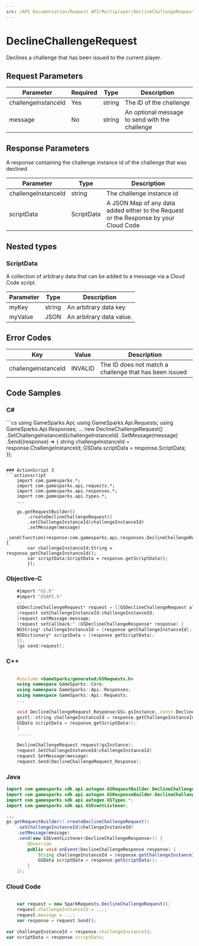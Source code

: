 ```yaml
---
src: /API Documentation/Request API/Multiplayer/DeclineChallengeRequest.md
---
```


# DeclineChallengeRequest


Declines a challenge that has been issued to the current player.


## Request Parameters

Parameter | Required | Type | Description
--------- | -------- | ---- | -----------
challengeInstanceId | Yes | string | The ID of the challenge
message | No | string | An optional message to send with the challenge

## Response Parameters


A response containing the challenge instance id of the challenge that was declined

Parameter | Type | Description
--------- | ---- | -----------
challengeInstanceId | string | The challenge instance id
scriptData | ScriptData | A JSON Map of any data added either to the Request or the Response by your Cloud Code

## Nested types

### ScriptData

A collection of arbitrary data that can be added to a message via a Cloud Code script.

Parameter | Type | Description
--------- | ---- | -----------
myKey | string | An arbitrary data key
myValue | JSON | An arbitrary data value.

## Error Codes

Key | Value | Description
--------- | ----------- | -----------
challengeInstanceId | INVALID | The ID does not match a challenge that has been issued

## Code Samples

<h3>C#</h3>
```cs
	using GameSparks.Api;
	using GameSparks.Api.Requests;
	using GameSparks.Api.Responses;
	...
	new DeclineChallengeRequest()
		.SetChallengeInstanceId(challengeInstanceId)
		.SetMessage(message)
		.Send((response) => {
		string challengeInstanceId = response.ChallengeInstanceId; 
		GSData scriptData = response.ScriptData; 
		});

```

### ActionScript 3
```actionscript
	import com.gamesparks.*;
	import com.gamesparks.api.requests.*;
	import com.gamesparks.api.responses.*;
	import com.gamesparks.api.types.*;
	...
	
	gs.getRequestBuilder()
	    .createDeclineChallengeRequest()
		.setChallengeInstanceId(challengeInstanceId)
		.setMessage(message)
		.send(function(response:com.gamesparks.api.responses.DeclineChallengeResponse):void {
		var challengeInstanceId:String = response.getChallengeInstanceId(); 
		var scriptData:ScriptData = response.getScriptData(); 
		});

```

### Objective-C
```objectivec
	#import "GS.h"
	#import "GSAPI.h"
	...
	GSDeclineChallengeRequest* request = [[GSDeclineChallengeRequest alloc] init];
	[request setChallengeInstanceId:challengeInstanceId;
	[request setMessage:message;
	[request setCallback:^ (GSDeclineChallengeResponse* response) {
	NSString* challengeInstanceId = [response getChallengeInstanceId]; 
	NSDictionary* scriptData = [response getScriptData]; 
	}];
	[gs send:request];

```

### C++
```cpp

	#include <GameSparks/generated/GSRequests.h>
	using namespace GameSparks::Core;
	using namespace GameSparks::Api::Responses;
	using namespace GameSparks::Api::Requests;
	...
	
	void DeclineChallengeRequest_Response(GS& gsInstance, const DeclineChallengeResponse& response) {
	gsstl::string challengeInstanceId = response.getChallengeInstanceId(); 
	GSData scriptData = response.getScriptData(); 
	}
	......
	
	DeclineChallengeRequest request(gsInstance);
	request.SetChallengeInstanceId(challengeInstanceId)
	request.SetMessage(message)
	request.Send(DeclineChallengeRequest_Response);
```

### Java
```java
import com.gamesparks.sdk.api.autogen.GSRequestBuilder.DeclineChallengeRequest;
import com.gamesparks.sdk.api.autogen.GSResponseBuilder.DeclineChallengeResponse;
import com.gamesparks.sdk.api.autogen.GSTypes.*;
import com.gamesparks.sdk.api.GSEventListener;

...
gs.getRequestBuilder().createDeclineChallengeRequest()
	.setChallengeInstanceId(challengeInstanceId)
	.setMessage(message)
	.send(new GSEventListener<DeclineChallengeResponse>() {
		@Override
		public void onEvent(DeclineChallengeResponse response) {
			String challengeInstanceId = response.getChallengeInstanceId(); 
			GSData scriptData = response.getScriptData(); 
		}
	});

```

### Cloud Code
```javascript

	var request = new SparkRequests.DeclineChallengeRequest();
	request.challengeInstanceId = ...;
	request.message = ...;
	var response = request.Send();
	
var challengeInstanceId = response.challengeInstanceId; 
var scriptData = response.scriptData; 
```


